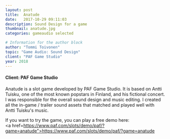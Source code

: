 ```yaml
---
layout: post
title:  Anatude
date:   2017-10-29 09:11:03
description: Sound Design for a game
thumbnail: anatude.jpg
categories: gameaudio selected

# Information for the author block
author: "Tommi Toivonen"
topic: "Game Audio: Sound Design"
client: "PAF Game Studio"
year: 2018
---
```


#### Client: PAF Game Studio

Anatude is a slot game developed by PAF Game Studio. It is based on Antti Tuisku, one of the most known popstars in Finland, and his fictional concert. I was responsible for the overall sound design and music editing. I created all the in-game / trailer sound assets that matched and played well with Antti Tuisku's music. 

If you want to try the game, you can play a free demo here:<br>
<a href=https://www.paf.com/slots/demo/paf/?game=anatude">https://www.paf.com/slots/demo/paf/?game=anatude</a>
